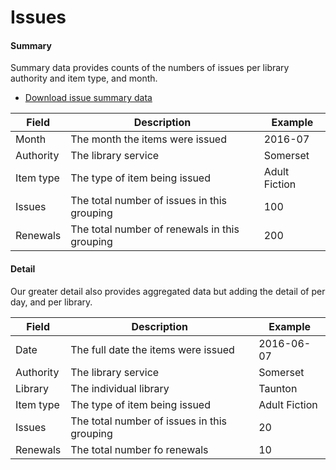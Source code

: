 Issues
======

#### Summary

Summary data provides counts of the numbers of issues per library authority and item type, and month.

- [Download issue summary data](https://github.com/LibrariesWest/opendata/blob/master/usage/issues_summary.csv)

| Field | Description | Example |
| ----- | ----------- | ------- |
| Month | The month the items were issued | 2016-07 |
| Authority | The library service | Somerset |
| Item type | The type of item being issued |  Adult Fiction |
| Issues | The total number of issues in this grouping | 100 |
| Renewals | The total number of renewals in this grouping | 200 |

#### Detail

Our greater detail also provides aggregated data but adding the detail of per day, and per library.

| Field | Description | Example |
| ----- | ----------- | ------- |
| Date | The full date the items were issued | 2016-06-07 |
| Authority | The library service | Somerset |
| Library | The individual library | Taunton |
| Item type | The type of item being issued |  Adult Fiction |
| Issues | The total number of issues in this grouping | 20 |
| Renewals | The total number fo renewals | 10 |
